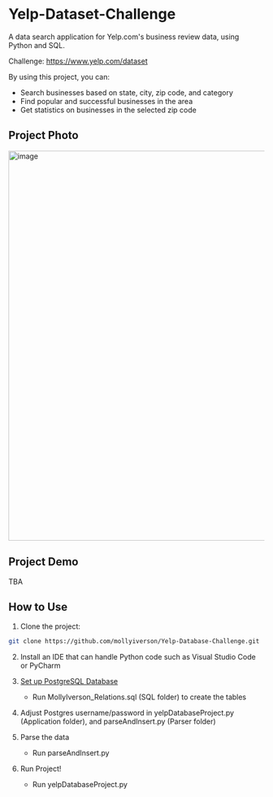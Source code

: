 # Yelp-Dataset-Challenge
A data search application for Yelp.com's business review data, using Python and SQL.

Challenge: https://www.yelp.com/dataset

By using this project, you can:
* Search businesses based on state, city, zip code, and category
* Find popular and successful businesses in the area
* Get statistics on businesses in the selected zip code

## Project Photo
<img width="767" alt="image" src="https://github.com/mollyiverson/Yelp-Dataset-Challenge/assets/113158597/2411976a-030b-4a2e-bbb4-6aeeb324354d">

## Project Demo
TBA
## How to Use
1. Clone the project:
```bash
git clone https://github.com/mollyiverson/Yelp-Database-Challenge.git
```
2. Install an IDE that can handle Python code such as Visual Studio Code or PyCharm

3. [Set up PostgreSQL Database](https://www.microfocus.com/documentation/idol/IDOL_12_0/MediaServer/Guides/html/English/Content/Getting_Started/Configure/_TRN_Set_up_PostgreSQL.htm)
   * Run MollyIverson_Relations.sql (SQL folder) to create the tables
  
4. Adjust Postgres username/password in yelpDatabaseProject.py (Application folder), and parseAndInsert.py (Parser folder)
     
5. Parse the data
   * Run parseAndInsert.py

6. Run Project!
   * Run yelpDatabaseProject.py
